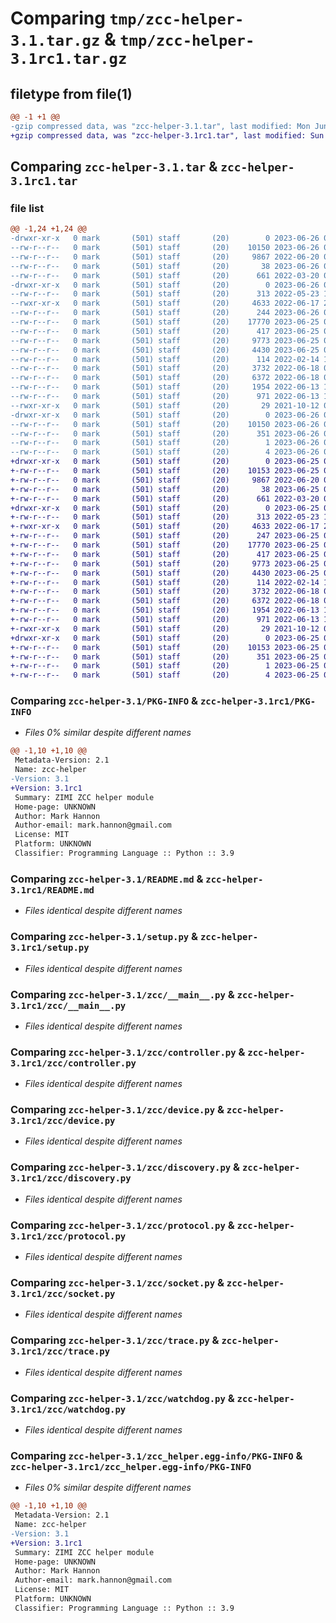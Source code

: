 # Comparing `tmp/zcc-helper-3.1.tar.gz` & `tmp/zcc-helper-3.1rc1.tar.gz`

## filetype from file(1)

```diff
@@ -1 +1 @@
-gzip compressed data, was "zcc-helper-3.1.tar", last modified: Mon Jun 26 06:42:06 2023, max compression
+gzip compressed data, was "zcc-helper-3.1rc1.tar", last modified: Sun Jun 25 05:21:52 2023, max compression
```

## Comparing `zcc-helper-3.1.tar` & `zcc-helper-3.1rc1.tar`

### file list

```diff
@@ -1,24 +1,24 @@
-drwxr-xr-x   0 mark       (501) staff       (20)        0 2023-06-26 06:42:06.667386 zcc-helper-3.1/
--rw-r--r--   0 mark       (501) staff       (20)    10150 2023-06-26 06:42:06.667176 zcc-helper-3.1/PKG-INFO
--rw-r--r--   0 mark       (501) staff       (20)     9867 2022-06-20 04:14:44.000000 zcc-helper-3.1/README.md
--rw-r--r--   0 mark       (501) staff       (20)       38 2023-06-26 06:42:06.667442 zcc-helper-3.1/setup.cfg
--rw-r--r--   0 mark       (501) staff       (20)      661 2022-03-20 04:59:07.000000 zcc-helper-3.1/setup.py
-drwxr-xr-x   0 mark       (501) staff       (20)        0 2023-06-26 06:42:06.665450 zcc-helper-3.1/zcc/
--rw-r--r--   0 mark       (501) staff       (20)      313 2022-05-23 13:52:19.000000 zcc-helper-3.1/zcc/__init__.py
--rwxr-xr-x   0 mark       (501) staff       (20)     4633 2022-06-17 23:28:44.000000 zcc-helper-3.1/zcc/__main__.py
--rw-r--r--   0 mark       (501) staff       (20)      244 2023-06-26 06:42:01.000000 zcc-helper-3.1/zcc/constants.py
--rw-r--r--   0 mark       (501) staff       (20)    17770 2023-06-25 05:17:16.000000 zcc-helper-3.1/zcc/controller.py
--rw-r--r--   0 mark       (501) staff       (20)      417 2023-06-25 05:04:27.000000 zcc-helper-3.1/zcc/description.py
--rw-r--r--   0 mark       (501) staff       (20)     9773 2023-06-25 04:59:02.000000 zcc-helper-3.1/zcc/device.py
--rw-r--r--   0 mark       (501) staff       (20)     4430 2023-06-25 05:05:22.000000 zcc-helper-3.1/zcc/discovery.py
--rw-r--r--   0 mark       (501) staff       (20)      114 2022-02-14 13:53:41.000000 zcc-helper-3.1/zcc/errors.py
--rw-r--r--   0 mark       (501) staff       (20)     3732 2022-06-18 00:10:40.000000 zcc-helper-3.1/zcc/protocol.py
--rw-r--r--   0 mark       (501) staff       (20)     6372 2022-06-18 00:10:40.000000 zcc-helper-3.1/zcc/socket.py
--rw-r--r--   0 mark       (501) staff       (20)     1954 2022-06-13 11:55:47.000000 zcc-helper-3.1/zcc/trace.py
--rw-r--r--   0 mark       (501) staff       (20)      971 2022-06-13 11:55:47.000000 zcc-helper-3.1/zcc/watchdog.py
--rwxr-xr-x   0 mark       (501) staff       (20)       29 2021-10-12 07:44:33.000000 zcc-helper-3.1/zcc.py
-drwxr-xr-x   0 mark       (501) staff       (20)        0 2023-06-26 06:42:06.666849 zcc-helper-3.1/zcc_helper.egg-info/
--rw-r--r--   0 mark       (501) staff       (20)    10150 2023-06-26 06:42:06.000000 zcc-helper-3.1/zcc_helper.egg-info/PKG-INFO
--rw-r--r--   0 mark       (501) staff       (20)      351 2023-06-26 06:42:06.000000 zcc-helper-3.1/zcc_helper.egg-info/SOURCES.txt
--rw-r--r--   0 mark       (501) staff       (20)        1 2023-06-26 06:42:06.000000 zcc-helper-3.1/zcc_helper.egg-info/dependency_links.txt
--rw-r--r--   0 mark       (501) staff       (20)        4 2023-06-26 06:42:06.000000 zcc-helper-3.1/zcc_helper.egg-info/top_level.txt
+drwxr-xr-x   0 mark       (501) staff       (20)        0 2023-06-25 05:21:52.802554 zcc-helper-3.1rc1/
+-rw-r--r--   0 mark       (501) staff       (20)    10153 2023-06-25 05:21:52.802220 zcc-helper-3.1rc1/PKG-INFO
+-rw-r--r--   0 mark       (501) staff       (20)     9867 2022-06-20 04:14:44.000000 zcc-helper-3.1rc1/README.md
+-rw-r--r--   0 mark       (501) staff       (20)       38 2023-06-25 05:21:52.802625 zcc-helper-3.1rc1/setup.cfg
+-rw-r--r--   0 mark       (501) staff       (20)      661 2022-03-20 04:59:07.000000 zcc-helper-3.1rc1/setup.py
+drwxr-xr-x   0 mark       (501) staff       (20)        0 2023-06-25 05:21:52.798601 zcc-helper-3.1rc1/zcc/
+-rw-r--r--   0 mark       (501) staff       (20)      313 2022-05-23 13:52:19.000000 zcc-helper-3.1rc1/zcc/__init__.py
+-rwxr-xr-x   0 mark       (501) staff       (20)     4633 2022-06-17 23:28:44.000000 zcc-helper-3.1rc1/zcc/__main__.py
+-rw-r--r--   0 mark       (501) staff       (20)      247 2023-06-25 05:21:32.000000 zcc-helper-3.1rc1/zcc/constants.py
+-rw-r--r--   0 mark       (501) staff       (20)    17770 2023-06-25 05:17:16.000000 zcc-helper-3.1rc1/zcc/controller.py
+-rw-r--r--   0 mark       (501) staff       (20)      417 2023-06-25 05:04:27.000000 zcc-helper-3.1rc1/zcc/description.py
+-rw-r--r--   0 mark       (501) staff       (20)     9773 2023-06-25 04:59:02.000000 zcc-helper-3.1rc1/zcc/device.py
+-rw-r--r--   0 mark       (501) staff       (20)     4430 2023-06-25 05:05:22.000000 zcc-helper-3.1rc1/zcc/discovery.py
+-rw-r--r--   0 mark       (501) staff       (20)      114 2022-02-14 13:53:41.000000 zcc-helper-3.1rc1/zcc/errors.py
+-rw-r--r--   0 mark       (501) staff       (20)     3732 2022-06-18 00:10:40.000000 zcc-helper-3.1rc1/zcc/protocol.py
+-rw-r--r--   0 mark       (501) staff       (20)     6372 2022-06-18 00:10:40.000000 zcc-helper-3.1rc1/zcc/socket.py
+-rw-r--r--   0 mark       (501) staff       (20)     1954 2022-06-13 11:55:47.000000 zcc-helper-3.1rc1/zcc/trace.py
+-rw-r--r--   0 mark       (501) staff       (20)      971 2022-06-13 11:55:47.000000 zcc-helper-3.1rc1/zcc/watchdog.py
+-rwxr-xr-x   0 mark       (501) staff       (20)       29 2021-10-12 07:44:33.000000 zcc-helper-3.1rc1/zcc.py
+drwxr-xr-x   0 mark       (501) staff       (20)        0 2023-06-25 05:21:52.801369 zcc-helper-3.1rc1/zcc_helper.egg-info/
+-rw-r--r--   0 mark       (501) staff       (20)    10153 2023-06-25 05:21:52.000000 zcc-helper-3.1rc1/zcc_helper.egg-info/PKG-INFO
+-rw-r--r--   0 mark       (501) staff       (20)      351 2023-06-25 05:21:52.000000 zcc-helper-3.1rc1/zcc_helper.egg-info/SOURCES.txt
+-rw-r--r--   0 mark       (501) staff       (20)        1 2023-06-25 05:21:52.000000 zcc-helper-3.1rc1/zcc_helper.egg-info/dependency_links.txt
+-rw-r--r--   0 mark       (501) staff       (20)        4 2023-06-25 05:21:52.000000 zcc-helper-3.1rc1/zcc_helper.egg-info/top_level.txt
```

### Comparing `zcc-helper-3.1/PKG-INFO` & `zcc-helper-3.1rc1/PKG-INFO`

 * *Files 0% similar despite different names*

```diff
@@ -1,10 +1,10 @@
 Metadata-Version: 2.1
 Name: zcc-helper
-Version: 3.1
+Version: 3.1rc1
 Summary: ZIMI ZCC helper module
 Home-page: UNKNOWN
 Author: Mark Hannon
 Author-email: mark.hannon@gmail.com
 License: MIT
 Platform: UNKNOWN
 Classifier: Programming Language :: Python :: 3.9
```

### Comparing `zcc-helper-3.1/README.md` & `zcc-helper-3.1rc1/README.md`

 * *Files identical despite different names*

### Comparing `zcc-helper-3.1/setup.py` & `zcc-helper-3.1rc1/setup.py`

 * *Files identical despite different names*

### Comparing `zcc-helper-3.1/zcc/__main__.py` & `zcc-helper-3.1rc1/zcc/__main__.py`

 * *Files identical despite different names*

### Comparing `zcc-helper-3.1/zcc/controller.py` & `zcc-helper-3.1rc1/zcc/controller.py`

 * *Files identical despite different names*

### Comparing `zcc-helper-3.1/zcc/device.py` & `zcc-helper-3.1rc1/zcc/device.py`

 * *Files identical despite different names*

### Comparing `zcc-helper-3.1/zcc/discovery.py` & `zcc-helper-3.1rc1/zcc/discovery.py`

 * *Files identical despite different names*

### Comparing `zcc-helper-3.1/zcc/protocol.py` & `zcc-helper-3.1rc1/zcc/protocol.py`

 * *Files identical despite different names*

### Comparing `zcc-helper-3.1/zcc/socket.py` & `zcc-helper-3.1rc1/zcc/socket.py`

 * *Files identical despite different names*

### Comparing `zcc-helper-3.1/zcc/trace.py` & `zcc-helper-3.1rc1/zcc/trace.py`

 * *Files identical despite different names*

### Comparing `zcc-helper-3.1/zcc/watchdog.py` & `zcc-helper-3.1rc1/zcc/watchdog.py`

 * *Files identical despite different names*

### Comparing `zcc-helper-3.1/zcc_helper.egg-info/PKG-INFO` & `zcc-helper-3.1rc1/zcc_helper.egg-info/PKG-INFO`

 * *Files 0% similar despite different names*

```diff
@@ -1,10 +1,10 @@
 Metadata-Version: 2.1
 Name: zcc-helper
-Version: 3.1
+Version: 3.1rc1
 Summary: ZIMI ZCC helper module
 Home-page: UNKNOWN
 Author: Mark Hannon
 Author-email: mark.hannon@gmail.com
 License: MIT
 Platform: UNKNOWN
 Classifier: Programming Language :: Python :: 3.9
```


